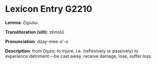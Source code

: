 # Lexicon Entry G2210

**Lemma**: ζημιόω

**Transliteration (xlit)**: zēmióō

**Pronunciation**: dzay-mee-o'-o

**Description**:
from ζημία; to injure, i.e. (reflexively or passively) to experience detriment:--be cast away, receive damage, lose, suffer loss.
